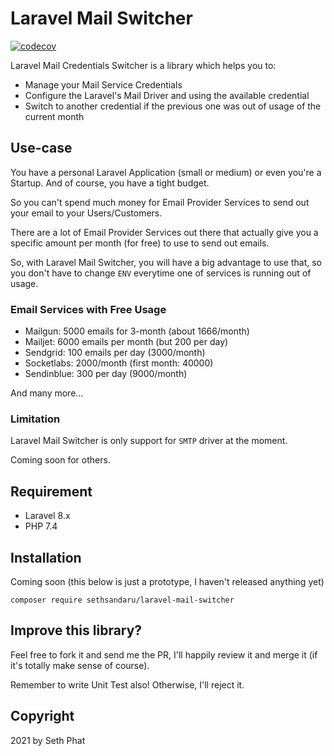 # Laravel Mail Switcher

[![codecov](https://codecov.io/gh/sethsandaru/laravel-mail-switcher/branch/master/graph/badge.svg?token=S1GSHCQB55)](https://codecov.io/gh/sethsandaru/laravel-mail-switcher)

Laravel Mail Credentials Switcher is a library which helps you to:

- Manage your Mail Service Credentials
- Configure the Laravel's Mail Driver and using the available credential
- Switch to another credential if the previous one was out of usage of the current month

## Use-case

You have a personal Laravel Application (small or medium) or even you're a Startup. And of course, you have a tight budget.

So you can't spend much money for Email Provider Services to send out your email to your Users/Customers.

There are a lot of Email Provider Services out there that actually give you a specific amount per month (for free) to use to send out emails.

So, with Laravel Mail Switcher, you will have a big advantage to use that, so you don't have to change `ENV` everytime one of services is running out of usage.

### Email Services with Free Usage
- Mailgun: 5000 emails for 3-month (about 1666/month)
- Mailjet: 6000 emails per month (but 200 per day)
- Sendgrid: 100 emails per day (3000/month)
- Socketlabs: 2000/month (first month: 40000)
- Sendinblue: 300 per day (9000/month)

And many more...

### Limitation

Laravel Mail Switcher is only support for `SMTP` driver at the moment.

Coming soon for others.

## Requirement
- Laravel 8.x
- PHP 7.4

## Installation
Coming soon (this below is just a prototype, I haven't released anything yet)

```
composer require sethsandaru/laravel-mail-switcher
```

## Improve this library?

Feel free to fork it and send me the PR, I'll happily review it and merge it (if it's totally make sense of course).

Remember to write Unit Test also! Otherwise, I'll reject it.

## Copyright
2021 by Seth Phat
